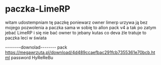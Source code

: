 # paczka-LimeRP
witam udostempniam tę paczkę poniewarz owner limerp urzywa ją bez mojego pozwolenia a paczka sama w sobię to allon pack v4 
a tak po zatym jebać LimeRP i się nie bać owner to jebany kutas co deva żle tratuje to paczka leci w świata 


--------downolad--------
pack https://megawrzuta.pl/download/4d489ccaefbac291fcb7355361e70bcb.html
password HyReReBu

